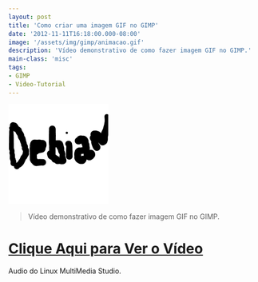 ```yaml
---
layout: post
title: 'Como criar uma imagem GIF no GIMP'
date: '2012-11-11T16:18:00.000-08:00'
image: '/assets/img/gimp/animacao.gif'
description: 'Vídeo demonstrativo de como fazer imagem GIF no GIMP.'
main-class: 'misc'
tags:
- GIMP
- Video-Tutorial
---
```


![Como criar uma imagem GIF no GIMP](/assets/img/gimp/animacao.gif "Como criar uma imagem GIF no GIMP")

> Vídeo demonstrativo de como fazer imagem GIF no GIMP.


# [Clique Aqui para Ver o Vídeo](http://www.youtube.com/watch?v=_RNYC4yda_8)


Audio do Linux MultiMedia Studio.
